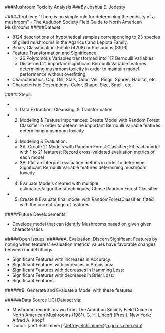 ###Mushroom Toxicity Analysis
###By Joshua E. Jodesty

#####Problem:
"There is no simple rule for determining the edibility of a mushroom" - The Audubon Society Field Guide to North American Mushrooms
#####Dataset:
* 8124 descriptions of hypothetical samples corresponding to 23 species of gilled mushrooms in the Agaricus and Lepiota Family.
* Binary Classification: Edible (4208) or Poisonous (3916)
* Feature Transformation and Significance: 
    * 26 Polytomous Variables transformed into 117 Bernoulli Variables
    * Discerned 21 important/significant Bernoulli Variable features determining mushroom toxicity in order to maintain model performance without overfitting
* Characteristics: Cap, Gill, Stalk, Odor, Veil, Rings, Spores, Habitat, etc.
* Characteristic Descriptions: Color, Shape, Size, Smell, etc.

#####Steps:
* 1. Data Extraction, Cleansing, & Transformation
* 2. Modeling & Feature Importances: Create Model with Random Forest Classifier in order to determine important Bernoulli Variable features determining mushroom toxicity
* 3. Modeling & Evaluation: 
    * 3A. Create 21 Models with Random Forest Classifier; Fit each model with 1 to 21 features; Record cross-valdated evaluation metrics of each model
    * 3B. Plot an interpret evaluation metrics in order to determine Significant Bernoulli Variable features determining mushroom toxicity 
* 4. Evaluate Models created with multiple estimators/algorithms/techniques; Chose Random Forest Classifier 
* 5. Create & Evaluate final model with RandomForestClassifier, fitted with the correct range of features

#####Future Developements:
* Develope model that can Identify Mushrooms based on given given characteristics

#####Open Issues:
######A. Evaluation: Discern Significant Features by noting when features' evaluation metrics' values have favorable changes between model fittings
* Significant Features with increases in Accuracy:
* Significant Features with increases in Precisions: 
* Significant Features with decreases in Hamming Loss: 
* Significant Features with decreases in Brier Loss: 
* Significant Features: 

######B. Generate and Evaluate a Model with these features

######Data Source
UCI Dataset via:
* Mushroom records drawn from The Audubon Society Field Guide to North American Mushrooms (1981). G. H. Lincoff (Pres.), New York: Alfred A. Knopf 
* Donor: [Jeff Schlimmer] (Jeffrey.Schlimmer@a.gp.cs.cmu.edu) 

